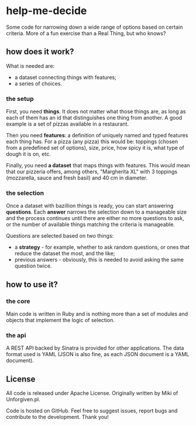 # help-me-decide
Some code for narrowing down a wide range of options based on certain criteria. More of a fun exercise than a Real Thing, but who knows?

## how does it work?

What is needed are:
* a dataset connecting things with features;
* a series of choices.

### the setup

First, you need **things**. It does not matter what those things are, as long as each of them has an id that distinguishes one thing from another. A good example is a set of pizzas available in a restaurant.

Then you need **features**: a definition of uniquely named and typed features each thing has. For a pizza (any pizza) this would be: toppings (chosen from a predefined set of options), size, price, how spicy it is, what type of dough it is on, etc.

Finally, you need **a dataset** that maps things with features. This would mean that our pizzeria offers, among others, "Margherita XL" with 3 toppings (mozzarella, sauce and fresh basil) and 40 cm in diameter.

### the selection

Once a dataset with bazillion things is ready, you can start answering **questions**. Each **answer** narrows the selection down to a manageable size and the process continues until there are either no more questions to ask, or the number of available things matching the criteria is manageable.

Questions are selected based on two things:
* a **strategy** - for example, whether to ask random questions, or ones that reduce the dataset the most, and the like;
* previous answers - obviously, this is needed to avoid asking the same question twice.

## how to use it?

### the core

Main code is written in Ruby and is nothing more than a set of modules and objects that implement the logic of selection.

### the api

A REST API backed by Sinatra is provided for other applications. The data format used is YAML (JSON is also fine, as each JSON document is a YAML document).   

## License

All code is released under Apache License. Originally written by Miki of Unforgiven.pl.

Code is hosted on GitHub. Feel free to suggest issues, report bugs and contribute to the development. Thank you!
